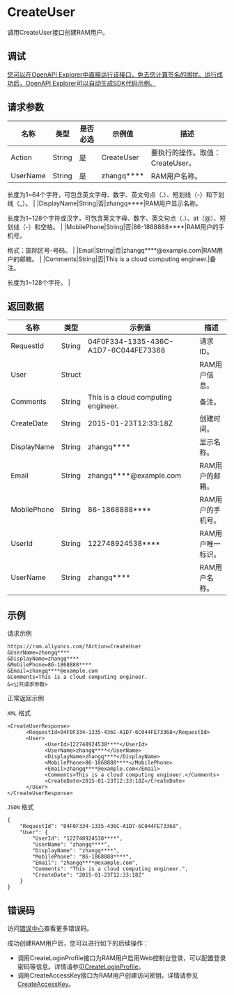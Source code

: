 # CreateUser

调用CreateUser接口创建RAM用户。

## 调试

[您可以在OpenAPI Explorer中直接运行该接口，免去您计算签名的困扰。运行成功后，OpenAPI Explorer可以自动生成SDK代码示例。](https://api.aliyun.com/#product=Ram&api=CreateUser&type=RPC&version=2015-05-01)

## 请求参数

|名称|类型|是否必选|示例值|描述|
|--|--|----|---|--|
|Action|String|是|CreateUser|要执行的操作。取值：CreateUser。 |
|UserName|String|是|zhangq\*\*\*\*|RAM用户名称。

 长度为1~64个字符，可包含英文字母、数字、英文句点（.）、短划线（-）和下划线（\_）。 |
|DisplayName|String|否|zhangq\*\*\*\*|RAM用户显示名称。

 长度为1~128个字符或汉字，可包含英文字母、数字、英文句点（.）、at（@）、短划线（-）和空格。 |
|MobilePhone|String|否|86-1868888\*\*\*\*|RAM用户的手机号。

 格式：国际区号-号码。 |
|Email|String|否|zhangq\*\*\*\*@example.com|RAM用户的邮箱。 |
|Comments|String|否|This is a cloud computing engineer.|备注。

 长度为1~128个字符。 |

## 返回数据

|名称|类型|示例值|描述|
|--|--|---|--|
|RequestId|String|04F0F334-1335-436C-A1D7-6C044FE73368|请求ID。 |
|User|Struct| |RAM用户信息。 |
|Comments|String|This is a cloud computing engineer.|备注。 |
|CreateDate|String|2015-01-23T12:33:18Z|创建时间。 |
|DisplayName|String|zhangq\*\*\*\*|显示名称。 |
|Email|String|zhangq\*\*\*\*@example.com|RAM用户的邮箱。 |
|MobilePhone|String|86-1868888\*\*\*\*|RAM用户的手机号。 |
|UserId|String|122748924538\*\*\*\*|RAM用户唯一标识。 |
|UserName|String|zhangq\*\*\*\*|RAM用户名称。 |

## 示例

请求示例

```
https://ram.aliyuncs.com/?Action=CreateUser
&UserName=zhangq****
&DisplayName=zhangq****
&MobilePhone=86-1868888****
&Email=zhangq****@example.com
&Comments=This is a cloud computing engineer.
&<公共请求参数>
```

正常返回示例

`XML` 格式

```
<CreateUserResponse>
      <RequestId>04F0F334-1335-436C-A1D7-6C044FE73368</RequestId>
      <User>
            <UserId>122748924538****</UserId>
            <UserName>zhangq****</UserName>
            <DisplayName>zhangq****</DisplayName>
            <MobilePhone>86-1868888****</MobilePhone>
            <Email>zhangq****@example.com</Email>
            <Comments>This is a cloud computing engineer.</Comments>
            <CreateDate>2015-01-23T12:33:18Z</CreateDate>
      </User>
</CreateUserResponse>
```

`JSON` 格式

```
{
    "RequestId": "04F0F334-1335-436C-A1D7-6C044FE73368",
    "User": {
        "UserId": "122748924538****",
        "UserName": "zhangq****",
        "DisplayName": "zhangq****",
        "MobilePhone": "86-1868888****",
        "Email": "zhangq****@example.com",
        "Comments": "This is a cloud computing engineer.",
        "CreateDate": "2015-01-23T12:33:18Z"
    }
}
```

## 错误码

访问[错误中心](https://error-center.aliyun.com/status/product/Ram)查看更多错误码。

成功创建RAM用户后，您可以进行如下的后续操作：

-   调用CreateLoginProfile接口为RAM用户启用Web控制台登录，可以配置登录密码等信息。详情请参见[CreateLoginProfile](~~28685~~)。
-   调用CreateAccessKey接口为RAM用户创建访问密钥。详情请参见[CreateAccessKey](~~28689~~)。

